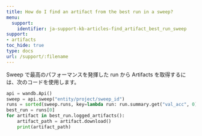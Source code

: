 ```yaml
---
title: How do I find an artifact from the best run in a sweep?
menu:
  support:
    identifier: ja-support-kb-articles-find_artifact_best_run_sweep
support:
- artifacts
toc_hide: true
type: docs
url: /support/:filename
---
```


Sweep で最高のパフォーマンスを発揮した run から Artifacts を取得するには、次のコードを使用します。

```python
api = wandb.Api()
sweep = api.sweep("entity/project/sweep_id")
runs = sorted(sweep.runs, key=lambda run: run.summary.get("val_acc", 0), reverse=True)
best_run = runs[0]
for artifact in best_run.logged_artifacts():
    artifact_path = artifact.download()
    print(artifact_path)
```
